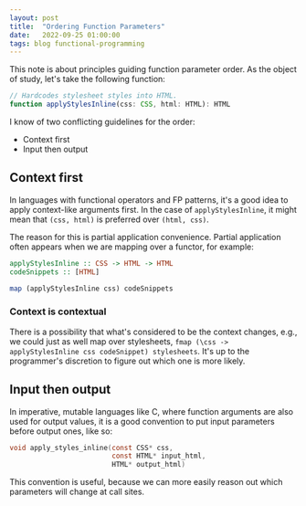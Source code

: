```yaml
---
layout: post
title:  "Ordering Function Parameters"
date:   2022-09-25 01:00:00
tags: blog functional-programming
---
```

This note is about principles guiding function parameter order. As the object
of study, let's take the following function:

```typescript
// Hardcodes stylesheet styles into HTML.
function applyStylesInline(css: CSS, html: HTML): HTML
```

I know of two conflicting guidelines for the order:
- Context first
- Input then output

## Context first
In languages with functional operators and FP patterns, it's a good idea to
apply context-like arguments first. In the case of `applyStylesInline`, it
might mean that `(css, html)` is preferred over `(html, css)`.

The reason for this is partial application convenience. Partial application
often appears when we are mapping over a functor, for example:

```haskell
applyStylesInline :: CSS -> HTML -> HTML
codeSnippets :: [HTML]

map (applyStylesInline css) codeSnippets
```

### Context is contextual

There is a possibility that what's considered to be the context changes, e.g.,
we could just as well map over stylesheets, `fmap (\css -> applyStylesInline
css codeSnippet) stylesheets`. It's up to the programmer's discretion to figure
out which one is more likely.

## Input then output

In imperative, mutable languages like C, where function arguments are also used
for output values, it is a good convention to put input parameters before
  output ones, like so:

```c
void apply_styles_inline(const CSS* css,
                         const HTML* input_html,
                         HTML* output_html)
```

This convention is useful, because we can more easily reason out which
parameters will change at call sites.
